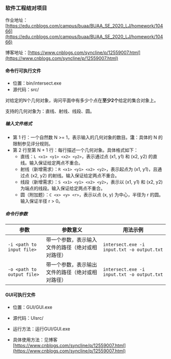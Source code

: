 ### 软件工程结对项目

作业地址：[https://edu.cnblogs.com/campus/buaa/BUAA_SE_2020_LJ/homework/10466](https://edu.cnblogs.com/campus/buaa/BUAA_SE_2020_LJ/homework/10466)

博客地址：[https://www.cnblogs.com/syncline/p/12559007.html](https://www.cnblogs.com/syncline/p/12559007.html)

#### 命令行可执行文件

- 位置：bin/intersect.exe
- 源代码：src/

对给定的N个几何对象，询问平面中有多少个点在**至少2个**给定的集合对象上。

支持的几何对象为：直线、射线、线段、圆。

##### 输入文件格式

- 第 1 行：一个自然数 N >= 1，表示输入的几何对象的数目。**注**：具体的 N 的限制参见评分规则。
- 第 2 行至第 N + 1 行：每行描述一个几何对象。具体格式如下： 
  - 直线：`L <x1> <y1> <x2> <y2>`，表示通过点 (x1, y1) 和 (x2, y2) 的直线。输入保证给定两点不重合。
  - 射线（新增需求）：`R <x1> <y1> <x2> <y2>`，表示起点为 (x1, y1)，且通过点 (x2, y2) 的射线。输入保证给定两点不重合。
  - 线段（新增需求）：`S <x1> <y1> <x2> <y2>`，表示以 (x1, y1) 和 (x2, y2) 为端点的线段。输入保证给定两点不重合。
  - 圆（附加题）：`C <x> <y> <r>`，表示以点 (x, y) 为中心，半径为 r 的圆。输入保证半径 r > 0。

##### 命令行参数

| 参数                       | 参数意义                                         | 用法示例                                   |
| -------------------------- | ------------------------------------------------ | ------------------------------------------ |
| `-i <path to input file>`  | 带一个参数，表示输入文件的路径（绝对或相对路径） | `intersect.exe -i input.txt -o output.txt` |
| `-o <path to output file>` | 带一个参数，表示输出文件的路径（绝对或相对路径） | `intersect.exe -i input.txt -o output.txt` |



#### GUI可执行文件

- 位置：GUI/GUI.exe
- 源代码：UIsrc/

- 运行方法：运行GUI/GUI.exe
- 具体使用方法：见博客 [https://www.cnblogs.com/syncline/p/12559007.html](https://www.cnblogs.com/syncline/p/12559007.html)